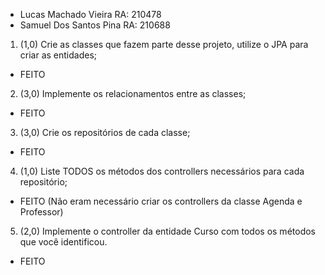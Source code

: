 - Lucas Machado Vieira RA: 210478
- Samuel Dos Santos Pina RA: 210688


1. (1,0) Crie as classes que fazem parte desse projeto, utilize o JPA para criar as
entidades;
- FEITO

2. (3,0) Implemente os relacionamentos entre as classes;
- FEITO

3. (3,0) Crie os repositórios de cada classe;
- FEITO

4. (1,0) Liste TODOS os métodos dos controllers necessários para cada
repositório;
- FEITO (Não eram necessário criar os controllers da classe Agenda e Professor)

5. (2,0) Implemente o controller da entidade Curso com todos os métodos que
você identificou.
- FEITO
